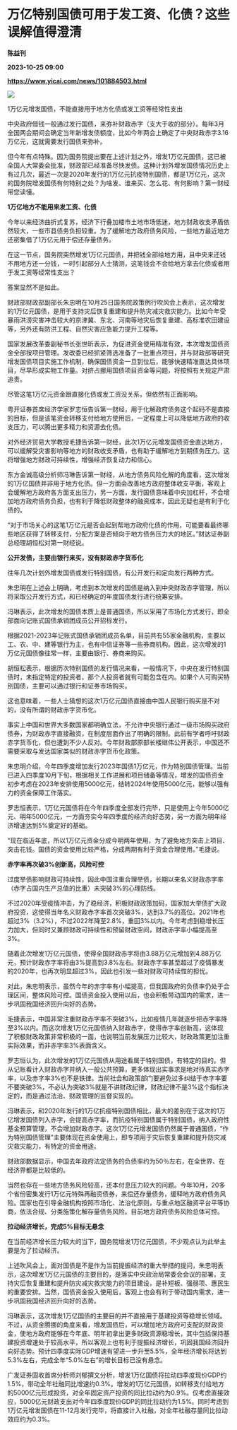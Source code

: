 # 万亿特别国债可用于发工资、化债？这些误解值得澄清
**陈益刊**

**2023-10-25 09:00**

**https://www.yicai.com/news/101884503.html**

![](https://imgcdn.yicai.com/uppics/slides/2023/10/8e434e743aea81fe6216c3923883cb4e.jpg)

1万亿元增发国债，不能直接用于地方化债或发工资等经常性支出

中央政府借钱一般通过发行国债，来弥补财政赤字（支大于收的部分）。每年3月全国两会期间会确定当年新增发债额度，比如今年两会上确定了中央财政赤字3.16万亿元，这就需要发行国债来弥补。

但今年有点特殊。因为国务院提出要在上述计划之外，增发1万亿元国债，这已被全国人大常委会批准，财政部已经准备尽快发债。这种计划外增发国债情况历史上有过几次，最近一次是2020年发行的1万亿元抗疫特别国债，都是1万亿元，这次的国务院增发国债有何特别之处？为啥发、谁来买、怎么花、有何影响？第一财经带您读懂。

**1万亿地方不能用来发工资、化债**

今年以来经济曲折式复苏，经济下行叠加楼市土地市场低迷，地方财政收支矛盾依然较大，一些市县债务负担较重。为了缓解地方政府债务风险，一些地方最近地方还密集借了1万亿元用于偿还存量债务。

在这一节点，国务院突然增发1万亿元国债，并把钱全部给地方用，且中央来还钱不用地方还一分钱，一时引起部分人士猜测，这笔钱会不会给地方拿去化债或者用于发工资等经常性支出？

答案显然不是如此。

财政部财政部副部长朱忠明在10月25日国务院政策例行吹风会上表示，这次增发的1万亿元国债，是用于支持灾后恢复重建和提升防灾减灾救灾能力。比如今年受暴雨洪涝灾害冲击较大的京津冀、东北、河南等地灾后恢复重建、高标准农田建设等，另外还有防洪工程、自然灾害应急能力提升工程等。

国家发展改革委副秘书长张世昕表示，为促进资金使用精准有效，本次增发国债资金全部按项目管理。发改委已经抓紧筛选准备了一批重点项目，并与财政部等研究增发国债项目实施工作机制，确保国债资金一旦到位后，能够快速精准直达具体项目，尽早形成实物工作量。对挤占挪用国债项目资金等问题，将按照有关规定严肃追责。

尽管这笔1万亿元资金跟直接化债或发工资没关系，但依然有正面影响。

粤开证券首席经济学家罗志恒告诉第一财经，用于化解政府债务这个起码不是直接的目标，但是该笔资金转移支付给地方使用后，一定程度上可以降低地方政府的收支压力，可以腾出更多精力和资源去化债。

对外经济贸易大学教授毛捷告诉第一财经，此次1万亿元增发国债资金直达地方，可以缓解受灾害影响等地方的财政收支矛盾，也有助于缓解地方到期债务压力。这将增强地方财政可持续性，增强经济恢复动力和信心。

东方金诚高级分析师冯琳告诉第一财经，从地方债务风险化解的角度看，这次增发的1万亿国债并非用于地方化债。但一方面会改善地方政府整体收支平衡，客观上会缓解地方政府各方面支出压力，另一方面，发行国债意味着中央加杠杆，不会增加地方政府债务负担，也有利于降低财政整体的融资成本，因此无疑也是有利于化债的。

“对于市场关心的这笔1万亿元是否会起到帮地方政府化债的作用，可能要看最终哪些地区获得了转移支付，分配方案是否倾向于地方债务压力大的地区。”财达证券副总经理胡恒松对第一财经说。

**公开发债，主要由银行来买，没有财政赤字货币化**

往年几次计划外增发国债或发行特别国债，有公开发行和定向发行两种方式。

朱忠明在上述会上明确，考虑到本次增发的国债是纳入到中央财政赤字管理，所以将采取公开发行方式，和已经确定的年度国债发行进行统筹安排。

冯琳表示，此次增发的国债本质上是普通国债，所以采用了市场化方式发行，即全部面向记账式国债承销团成员公开招标发行。

根据2021-2023年记账式国债承销团成员名单，目前共有55家金融机构，主要以工、农、中、建等银行为主，也有中信证券等一些券商机构。因此，这次增发的1万亿元国债像往常一样，主要由银行、券商来购买。

胡恒松表示，根据历次特别国债的发行情况来看，一般情况下，中央在发行特别国债时，未指定特定的投资者，那个人投资者就有可能包含在内。如果个人可购买特别国债，主要可以通过银行和证券市场购买。

这也意味着，一些人士猜想的这次1万亿元国债直接由中国人民银行购买是不对的，没有所谓的财政赤字货币化。

事实上中国和世界大多数国家都明确立法，不允许中央银行通过一级市场购买政府债券，为财政赤字直接融资，在制度层面作出了明确的限制。此前有学者呼吁财政赤字货币化，但也遭到不少人反对。今年财政部原部长楼继伟公开表示，中国还不需要采取与发达国家类似的财政赤字货币化政策。

朱忠明介绍，今年四季度增加发行2023年国债1万亿元，作为特别国债管理。当前已进入四季度10月下旬，根据相关工作进展和项目储备等情况，增发的国债资金初步考虑在2023年安排使用5000亿元，结转2024年使用5000亿元，能够以强有力的资金保障工作落实。

罗志恒表示，1万亿元国债将在今年四季度全部发行完毕，只是使用上今年5000亿元、明年5000亿元，一方面夯实今年四季度的经济向好态势，另一方面为明年经济增速达到5%奠定好的基础。

“现在临近年底，所以1万亿元资金分成今明两年使用，为了避免地方突击上项目、突击花钱。国债的资金使用比较严格，分成两期有利于资金合理使用。”毛捷说。

**赤字率再次破3%创新高，风险可控**

过度举债影响财政可持续性，因此中国注重合理举债，长期以来名义财政赤字率（赤字占国内生产总值的比重）未突破3%的心理防线。

不过2020年受疫情冲击，为了稳经济，积极财政政策加码，国家加大举债扩大政府投资，这使得当年名义财政赤字率首次突破3%，达到3.7%的高位。2021年也超过3%（3.2%），不过2022年降至2.8%，重回3%以内。今年考虑到稳增长压力加大，但同时又兼顾财政可持续性和预留财政空间，财政赤字率小幅提高至3%。

随着此次增发1万亿元国债，使得全国财政赤字将由3.88万亿元增加到4.88万亿元，预计财政赤字率将由3%提高到3.8%左右。财政赤字率甚至超过了疫情暴发的2020年，也再次明显超过3%，因此也引发一些对财政可持续性的担忧。

对此，朱忠明表示，虽然今年的赤字率有小幅提高，但我国政府的负债率仍处于合理区间，整体风险可控。国债资金投入使用以后，也会积极带动国内的需求，进一步巩固我国经济回升向好的态势。

毛捷表示，中国非常注重财政赤字率不突破3%，比如疫情几年就逐步把赤字率降至3%以内。而这次增发1万亿元国债纳入财政赤字，使得赤字率创新高，这体现了积极财政政策非常积极的一面，也说明当前发展压力比较大，财政政策更加注重实际效果，而非赤字率3%表面含义。

罗志恒认为，此次增发的1万亿元国债从用途看属于特别国债，有特定的目的。但从记账看计入财政赤字并纳入一般公共预算，更多体现出实事求是地对待真实赤字率，以及赤字率3%也不是铁律。当前社会和政策部门要避免过多纠结于赤字率要不要突破3%，不必认为突破3%就是不讲财政纪律，财政纪律不是3%这个指标决定的，而是通过法治、财政管理的监督实现的。

冯琳表示，和2020年发行的1万亿抗疫特别国债相比，最大的差别在于这次的1万亿增发国债列入赤字，会提高赤字率，而抗疫特别国债属于特别国债，纳入政府性基金预算管理，不会增加财政赤字。这次1万亿元增发国债仍然属于普通国债，“作为特别国债管理”主要体现在资金使用上，即专项用于灾后恢复重建和提升防灾减灾救灾能力，有特定的资金用途。

财政部数据显示，中国去年政府法定债务的负债率约为50％左右，在全世界、在经济界都是比较低的。

当然也存在一些地方债务风险较高，还本付息压力较大的问题。今年10月，20多个省份密集发行1万亿元特殊再融资债券，来偿还存量债务，缓释地方政府债务风险。国家也在引导金融机构按照市场化、法治化原则，与重点地区融资平台平等协商，依法合规、分类施策化解存量债务风险。目前地方政府债务风险总体可控。

**拉动经济增长，完成5%目标无悬念**

在当前经济增长压力较大的当下，国务院增发1万亿元国债，不少观点认为此举主要是为了拉动经济。

上述吹风会上，面对国债是不是作为当前提振经济的重大举措的提问，朱忠明表示，这次增发1万亿元国债的主要目的，是落实中央政治局常委会会议的部署，支持灾后恢复重建和提升防灾减灾救灾能力的项目建设，是补短板、强弱项、惠民生的重要安排。当然，国债资金投入使用后，客观上也会有利于带动国内需求，进一步巩固我国经济回升向好的态势。

冯琳表示，这次增发1万亿国债的主要目的并不直接用于基建投资等稳增长领域。不过，从资金腾挪的角度来看，增发国债后，可以增加地方政府可支配的财政资金，使地方政府能够在今年底、明年初拿出更多财政资源稳增长，其中包括保持基建投资增速处于较高水平，所以客观上也有利于提振经济增长，巩固我国经济回升向好态势。预计四季度实际GDP增速有望进一步升至5.5%，全年经济增长将达到5.3%左右，完成全年“5.0%左右”的增长目标已没有悬念。

广发证券固收首席分析师刘郁撰文分析，增发1万亿国债将拉动四季度现价GDP约1.5%，带动全年社融同比增速约0.3%。增发的1万亿元国债，如转移支付给地方的5000亿元形成投资，对全年固定资产投资的同比拉动约为0.9%。仅考虑直接效应，5000亿元财政支出对今年四季度现价GDP的同比拉动约为1.5%。同时考虑到1万亿元增发国债在11-12月发行完毕，将直接计入社融，对全年社融存量同比拉动效应约为0.3%。